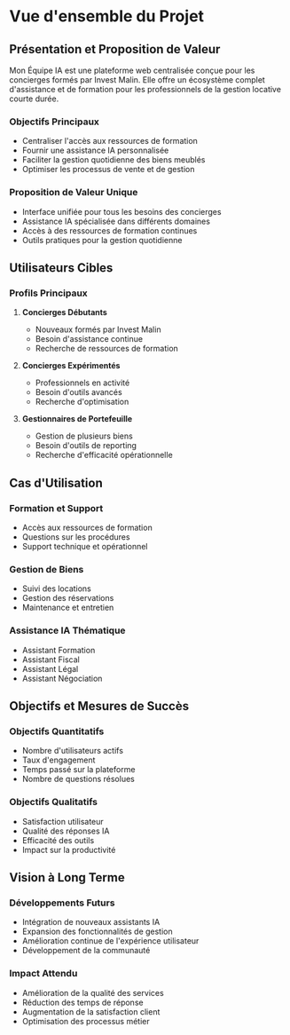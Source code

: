 # Vue d'ensemble du Projet

## Présentation et Proposition de Valeur

Mon Équipe IA est une plateforme web centralisée conçue pour les concierges formés par Invest Malin. Elle offre un écosystème complet d'assistance et de formation pour les professionnels de la gestion locative courte durée.

### Objectifs Principaux
- Centraliser l'accès aux ressources de formation
- Fournir une assistance IA personnalisée
- Faciliter la gestion quotidienne des biens meublés
- Optimiser les processus de vente et de gestion

### Proposition de Valeur Unique
- Interface unifiée pour tous les besoins des concierges
- Assistance IA spécialisée dans différents domaines
- Accès à des ressources de formation continues
- Outils pratiques pour la gestion quotidienne

## Utilisateurs Cibles

### Profils Principaux
1. **Concierges Débutants**
   - Nouveaux formés par Invest Malin
   - Besoin d'assistance continue
   - Recherche de ressources de formation

2. **Concierges Expérimentés**
   - Professionnels en activité
   - Besoin d'outils avancés
   - Recherche d'optimisation

3. **Gestionnaires de Portefeuille**
   - Gestion de plusieurs biens
   - Besoin d'outils de reporting
   - Recherche d'efficacité opérationnelle

## Cas d'Utilisation

### Formation et Support
- Accès aux ressources de formation
- Questions sur les procédures
- Support technique et opérationnel

### Gestion de Biens
- Suivi des locations
- Gestion des réservations
- Maintenance et entretien

### Assistance IA Thématique
- Assistant Formation
- Assistant Fiscal
- Assistant Légal
- Assistant Négociation

## Objectifs et Mesures de Succès

### Objectifs Quantitatifs
- Nombre d'utilisateurs actifs
- Taux d'engagement
- Temps passé sur la plateforme
- Nombre de questions résolues

### Objectifs Qualitatifs
- Satisfaction utilisateur
- Qualité des réponses IA
- Efficacité des outils
- Impact sur la productivité

## Vision à Long Terme

### Développements Futurs
- Intégration de nouveaux assistants IA
- Expansion des fonctionnalités de gestion
- Amélioration continue de l'expérience utilisateur
- Développement de la communauté

### Impact Attendu
- Amélioration de la qualité des services
- Réduction des temps de réponse
- Augmentation de la satisfaction client
- Optimisation des processus métier 